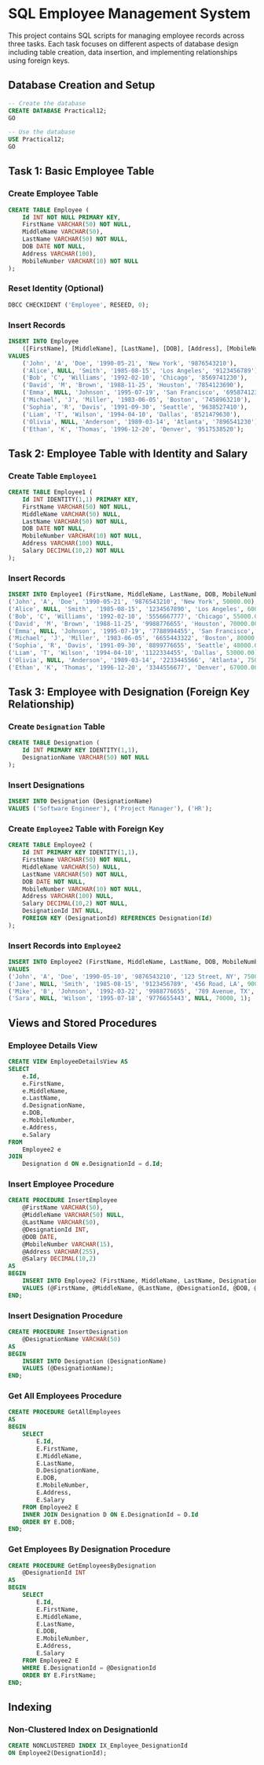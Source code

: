 # SQL Employee Management System

This project contains SQL scripts for managing employee records across three tasks. Each task focuses on different aspects of database design including table creation, data insertion, and implementing relationships using foreign keys.

## Database Creation and Setup

```sql
-- Create the database
CREATE DATABASE Practical12;
GO

-- Use the database
USE Practical12;
GO
```

## Task 1: Basic Employee Table

### Create Employee Table

```sql
CREATE TABLE Employee (
    Id INT NOT NULL PRIMARY KEY,
    FirstName VARCHAR(50) NOT NULL,
    MiddleName VARCHAR(50),
    LastName VARCHAR(50) NOT NULL,
    DOB DATE NOT NULL,
    Address VARCHAR(100),
    MobileNumber VARCHAR(10) NOT NULL
);
```

### Reset Identity (Optional)

```sql
DBCC CHECKIDENT ('Employee', RESEED, 0);
```

### Insert Records

```sql
INSERT INTO Employee
    ([FirstName], [MiddleName], [LastName], [DOB], [Address], [MobileNumber])
VALUES 
    ('John', 'A', 'Doe', '1990-05-21', 'New York', '9876543210'),
    ('Alice', NULL, 'Smith', '1985-08-15', 'Los Angeles', '9123456789'),
    ('Bob', 'C', 'Williams', '1992-02-10', 'Chicago', '8569741230'),
    ('David', 'M', 'Brown', '1988-11-25', 'Houston', '7854123690'),
    ('Emma', NULL, 'Johnson', '1995-07-19', 'San Francisco', '6958741230'),
    ('Michael', 'J', 'Miller', '1983-06-05', 'Boston', '7458963210'),
    ('Sophia', 'R', 'Davis', '1991-09-30', 'Seattle', '9638527410'),
    ('Liam', 'T', 'Wilson', '1994-04-10', 'Dallas', '8521479630'),
    ('Olivia', NULL, 'Anderson', '1989-03-14', 'Atlanta', '7896541230'),
    ('Ethan', 'K', 'Thomas', '1996-12-20', 'Denver', '9517538520');
```

## Task 2: Employee Table with Identity and Salary

### Create Table `Employee1`

```sql
CREATE TABLE Employee1 (
    Id INT IDENTITY(1,1) PRIMARY KEY,
    FirstName VARCHAR(50) NOT NULL,
    MiddleName VARCHAR(50) NULL,
    LastName VARCHAR(50) NOT NULL,
    DOB DATE NOT NULL,
    MobileNumber VARCHAR(10) NOT NULL,
    Address VARCHAR(100) NULL,
    Salary DECIMAL(10,2) NOT NULL
);
```

### Insert Records

```sql
INSERT INTO Employee1 (FirstName, MiddleName, LastName, DOB, MobileNumber, Address, Salary) VALUES 
('John', 'A', 'Doe', '1990-05-21', '9876543210', 'New York', 50000.00),
('Alice', NULL, 'Smith', '1985-08-15', '1234567890', 'Los Angeles', 60000.00),
('Bob', 'C', 'Williams', '1992-02-10', '5556667777', 'Chicago', 55000.00),
('David', 'M', 'Brown', '1988-11-25', '9988776655', 'Houston', 70000.00),
('Emma', NULL, 'Johnson', '1995-07-19', '7788994455', 'San Francisco', 62000.00),
('Michael', 'J', 'Miller', '1983-06-05', '6655443322', 'Boston', 80000.00),
('Sophia', 'R', 'Davis', '1991-09-30', '8899776655', 'Seattle', 48000.00),
('Liam', 'T', 'Wilson', '1994-04-10', '1122334455', 'Dallas', 53000.00),
('Olivia', NULL, 'Anderson', '1989-03-14', '2233445566', 'Atlanta', 75000.00),
('Ethan', 'K', 'Thomas', '1996-12-20', '3344556677', 'Denver', 67000.00);
```

## Task 3: Employee with Designation (Foreign Key Relationship)

### Create `Designation` Table

```sql
CREATE TABLE Designation (
    Id INT PRIMARY KEY IDENTITY(1,1),
    DesignationName VARCHAR(50) NOT NULL
);
```

### Insert Designations

```sql
INSERT INTO Designation (DesignationName) 
VALUES ('Software Engineer'), ('Project Manager'), ('HR');
```

### Create `Employee2` Table with Foreign Key

```sql
CREATE TABLE Employee2 (
    Id INT PRIMARY KEY IDENTITY(1,1),
    FirstName VARCHAR(50) NOT NULL,
    MiddleName VARCHAR(50) NULL,
    LastName VARCHAR(50) NOT NULL,
    DOB DATE NOT NULL,
    MobileNumber VARCHAR(10) NOT NULL,
    Address VARCHAR(100) NULL,
    Salary DECIMAL(10,2) NOT NULL,
    DesignationId INT NULL,
    FOREIGN KEY (DesignationId) REFERENCES Designation(Id)
);
```

### Insert Records into `Employee2`

```sql
INSERT INTO Employee2 (FirstName, MiddleName, LastName, DOB, MobileNumber, Address, Salary, DesignationId) 
VALUES 
('John', 'A', 'Doe', '1990-05-10', '9876543210', '123 Street, NY', 75000, 1),
('Jane', NULL, 'Smith', '1985-08-15', '9123456789', '456 Road, LA', 90000, 2),
('Mike', 'B', 'Johnson', '1992-03-22', '9988776655', '789 Avenue, TX', 80000, 1),
('Sara', NULL, 'Wilson', '1995-07-18', '9776655443', NULL, 70000, 1);
```

## Views and Stored Procedures

### Employee Details View

```sql
CREATE VIEW EmployeeDetailsView AS
SELECT 
    e.Id, 
    e.FirstName, 
    e.MiddleName, 
    e.LastName, 
    d.DesignationName, 
    e.DOB, 
    e.MobileNumber, 
    e.Address, 
    e.Salary
FROM 
    Employee2 e
JOIN 
    Designation d ON e.DesignationId = d.Id;
```

### Insert Employee Procedure

```sql
CREATE PROCEDURE InsertEmployee  
    @FirstName VARCHAR(50),  
    @MiddleName VARCHAR(50) NULL,  
    @LastName VARCHAR(50),  
    @DesignationId INT,  
    @DOB DATE,  
    @MobileNumber VARCHAR(15),  
    @Address VARCHAR(255),  
    @Salary DECIMAL(10,2)  
AS  
BEGIN  
    INSERT INTO Employee2 (FirstName, MiddleName, LastName, DesignationId, DOB, MobileNumber, Address, Salary)  
    VALUES (@FirstName, @MiddleName, @LastName, @DesignationId, @DOB, @MobileNumber, @Address, @Salary);  
END;
```

### Insert Designation Procedure

```sql
CREATE PROCEDURE InsertDesignation
    @DesignationName VARCHAR(50)  
AS  
BEGIN  
    INSERT INTO Designation (DesignationName)  
    VALUES (@DesignationName);  
END;
```

### Get All Employees Procedure

```sql
CREATE PROCEDURE GetAllEmployees  
AS  
BEGIN  
    SELECT  
        E.Id,  
        E.FirstName,  
        E.MiddleName,  
        E.LastName,  
        D.DesignationName,  
        E.DOB,  
        E.MobileNumber,  
        E.Address,  
        E.Salary  
    FROM Employee2 E  
    INNER JOIN Designation D ON E.DesignationId = D.Id  
    ORDER BY E.DOB;  
END;
```

### Get Employees By Designation Procedure

```sql
CREATE PROCEDURE GetEmployeesByDesignation  
    @DesignationId INT  
AS  
BEGIN  
    SELECT  
        E.Id,  
        E.FirstName,  
        E.MiddleName,  
        E.LastName,  
        E.DOB,  
        E.MobileNumber,  
        E.Address,  
        E.Salary  
    FROM Employee2 E  
    WHERE E.DesignationId = @DesignationId  
    ORDER BY E.FirstName;  
END;
```

## Indexing

### Non-Clustered Index on DesignationId

```sql
CREATE NONCLUSTERED INDEX IX_Employee_DesignationId
ON Employee2(DesignationId);
```
